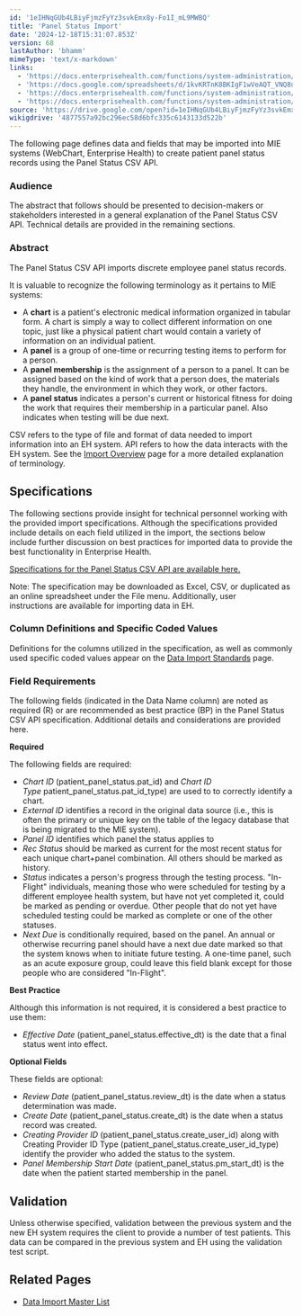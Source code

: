 ```yaml
---
id: '1eIHNqGUb4LBiyFjmzFyYz3svkEmx8y-Fo1I_mL9MWBQ'
title: 'Panel Status Import'
date: '2024-12-18T15:31:07.853Z'
version: 68
lastAuthor: 'bhamm'
mimeType: 'text/x-markdown'
links:
  - 'https://docs.enterprisehealth.com/functions/system-administration/data-migration/data-import-overview/'
  - 'https://docs.google.com/spreadsheets/d/1kvKRTnK8BKIgF1wVeAQT_VNQ8uDR9UVEJvzDnuk2_T0/edit?usp=sharing'
  - 'https://docs.enterprisehealth.com/functions/system-administration/data-migration/data-import-standards/'
  - 'https://docs.enterprisehealth.com/functions/system-administration/data-migration/data-import-master-list/'
source: 'https://drive.google.com/open?id=1eIHNqGUb4LBiyFjmzFyYz3svkEmx8y-Fo1I_mL9MWBQ'
wikigdrive: '4877557a92bc296ec58d6bfc335c6143133d522b'
---
```

The following page defines data and fields that may be imported into MIE systems (WebChart, Enterprise Health) to create patient panel status records using the Panel Status CSV API.

### Audience

The abstract that follows should be presented to decision-makers or stakeholders interested in a general explanation of the Panel Status CSV API. Technical details are provided in the remaining sections.

### Abstract

The Panel Status CSV API imports discrete employee panel status records.

It is valuable to recognize the following terminology as it pertains to MIE systems:

* A <strong>chart</strong> is a patient's electronic medical information organized in tabular form. A chart is simply a way to collect different information on one topic, just like a physical patient chart would contain a variety of information on an individual patient.
* A <strong>panel</strong> is a group of one-time or recurring testing items to perform for a person.
* A <strong>panel membership</strong> is the assignment of a person to a panel. It can be assigned based on the kind of work that a person does, the materials they handle, the environment in which they work, or other factors.
* A <strong>panel status</strong> indicates a person's current or historical fitness for doing the work that requires their membership in a particular panel. Also indicates when testing will be due next.

CSV refers to the type of file and format of data needed to import information into an EH system. API refers to how the data interacts with the EH system. See the [Import Overview](https://docs.enterprisehealth.com/functions/system-administration/data-migration/data-import-overview/) page for a more detailed explanation of terminology.

## Specifications

The following sections provide insight for technical personnel working with the provided import specifications. Although the specifications provided include details on each field utilized in the import, the sections below include further discussion on best practices for imported data to provide the best functionality in Enterprise Health.

[Specifications for the Panel Status CSV API are available here.](https://docs.google.com/spreadsheets/d/1kvKRTnK8BKIgF1wVeAQT_VNQ8uDR9UVEJvzDnuk2_T0/edit?usp=sharing)

Note: The specification may be downloaded as Excel, CSV, or duplicated as an online spreadsheet under the File menu. Additionally, user instructions are available for importing data in EH.

### Column Definitions and Specific Coded Values

Definitions for the columns utilized in the specification, as well as commonly used specific coded values appear on the [Data Import Standards](https://docs.enterprisehealth.com/functions/system-administration/data-migration/data-import-standards/) page.

### Field Requirements

The following fields (indicated in the Data Name column) are noted as required (R) or are recommended as best practice (BP) in the Panel Status CSV API specification. Additional details and considerations are provided here.

**Required**

The following fields are required:

* <em>Chart ID</em> (patient_panel_status.pat_id) and <em>Chart ID Type</em> patient_panel_status.pat_id_type) are used to to correctly identify a chart.
* <em>External ID</em> identifies a record in the original data source (i.e., this is often the primary or unique key on the table of the legacy database that is being migrated to the MIE system).
* <em>Panel ID</em> identifies which panel the status applies to
* <em>Rec Status</em> should be marked as current for the most recent status for each unique chart+panel combination. All others should be marked as history.
* <em>Status</em> indicates a person's progress through the testing process. "In-Flight" individuals, meaning those who were scheduled for testing by a different employee health system, but have not yet completed it, could be marked as pending or overdue. Other people that do not yet have scheduled testing could be marked as complete or one of the other statuses.
* <em>Next Due</em> is conditionally required, based on the panel. An annual or otherwise recurring panel should have a next due date marked so that the system knows when to initiate future testing. A one-time panel, such as an acute exposure group, could leave this field blank except for those people who are considered "In-Flight".

**Best Practice**

Although this information is not required, it is considered a best practice to use them:

* <em>Effective Date</em> (patient_panel_status.effective_dt) is the date that a final status went into effect.

**Optional Fields**

These fields are optional:

* <em>Review Date</em> (patient_panel_status.review_dt) is the date when a status determination was made.
* <em>Create Date</em> (patient_panel_status.create_dt) is the date when a status record was created.
* <em>Creating Provider ID</em> (patient_panel_status.create_user_id) along with Creating Provider ID Type (patient_panel_status.create_user_id_type) identify the provider who added the status to the system.
* <em>Panel Membership Start Date</em> (patient_panel_status.pm_start_dt) is the date when the patient started membership in the panel.

## Validation

Unless otherwise specified, validation between the previous system and the new EH system requires the client to provide a number of test patients. This data can be compared in the previous system and EH using the validation test script.

## Related Pages

* [Data Import Master List](https://docs.enterprisehealth.com/functions/system-administration/data-migration/data-import-master-list/)
